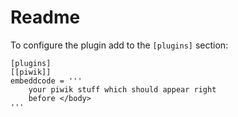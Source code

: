 # Readme

To configure the plugin add to the `[plugins]` section:

	[plugins]
	[[piwik]]
	embeddcode = '''
		your piwik stuff which should appear right
		before </body>
	'''

